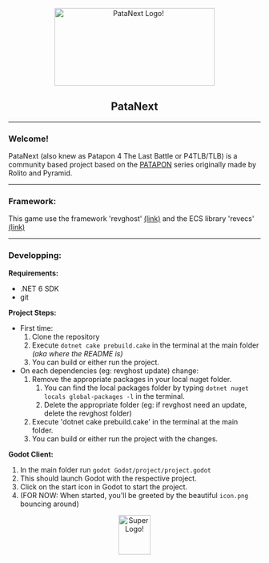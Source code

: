 
<html>
    <p align="center">
    <img src="wiki_resources/patanext_logo_banner.png" alt="PataNext Logo!" width="320" height="155" />
    </p>
    <h2 align="center">
    PataNext
    </h2>
</html>

___
### Welcome!
PataNext (also knew as Patapon 4 The Last Battle or P4TLB/TLB) is a community based project based on the [PATAPON](https://en.wikipedia.org/wiki/Patapon) series originally made by Rolito and Pyramid.

___
### Framework:
This game use the framework 'revghost' [(link)](https://github.com/guerro323/revecs) and the ECS library 'revecs' [(link)](https://github.com/guerro323/revecs)

___
### Developping:
**Requirements:**
- .NET 6 SDK
- git

**Project Steps:**
- First time:
  1. Clone the repository
  2. Execute `dotnet cake prebuild.cake` in the terminal at the main folder *(aka where the README is)*
  3. You can build or either run the project.
- On each dependencies (eg: revghost update) change:
  1. Remove the appropriate packages in your local nuget folder.
     1. You can find the local packages folder by typing `dotnet nuget locals global-packages -l` in the terminal.
     2. Delete the appropriate folder (eg: if revghost need an update, delete the revghost folder)
  2. Execute 'dotnet cake prebuild.cake' in the terminal at the main folder.
  3. You can build or either run the project with the changes.

**Godot Client:**
1. In the main folder run `godot Godot/project/project.godot`
2. This should launch Godot with the respective project.
3. Click on the start icon in Godot to start the project.
4. (FOR NOW: When started, you'll be greeted by the beautiful `icon.png` bouncing around)

<html>
    <p align="center">
    <img src="wiki_resources/logo.png" alt="Super Logo!" width="64" height="79" />
    </p>
</html>
